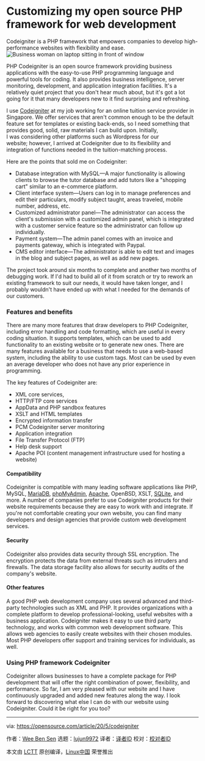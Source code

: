 [#]: collector: (lujun9972)
[#]: translator: (geekpi)
[#]: reviewer: ( )
[#]: publisher: ( )
[#]: url: ( )
[#]: subject: (Customizing my open source PHP framework for web development)
[#]: via: (https://opensource.com/article/20/5/codeigniter)
[#]: author: (Wee Ben Sen https://opensource.com/users/bswee14)

Customizing my open source PHP framework for web development
======
Codeigniter is a PHP framework that empowers companies to develop
high-performance websites with flexibility and ease.
![Business woman on laptop sitting in front of window][1]

PHP Codeigniter is an open source framework providing business applications with the easy-to-use PHP programming language and powerful tools for coding. It also provides business intelligence, server monitoring, development, and application integration facilities. It's a relatively quiet project that you don't hear much about, but it's got a lot going for it that many developers new to it find surprising and refreshing.

I use [Codeigniter][2] at my job working for an online tuition service provider in Singapore. We offer services that aren't common enough to be the default feature set for templates or existing back-ends, so I need something that provides good, solid, raw materials I can build upon. Initially, I was considering other platforms such as Wordpress for our website; however, I arrived at Codeigniter due to its flexibility and integration of functions needed in the tuition-matching process.

Here are the points that sold me on Codeigniter:

  * Database integration with MySQL—A major functionality is allowing clients to browse the tutor database and add tutors like a "shopping cart" similar to an e-commerce platform.
  * Client interface system—Users can log in to manage preferences and edit their particulars, modify subject taught, areas traveled, mobile number, address, etc.
  * Customized administrator panel—The administrator can access the client's submission with a customized admin panel, which is integrated with a customer service feature so the administrator can follow up individually.
  * Payment system—The admin panel comes with an invoice and payments gateway, which is integrated with Paypal.
  * CMS editor interface—The administrator is able to edit text and images in the blog and subject pages, as well as add new pages.



The project took around six months to complete and another two months of debugging work. If I'd had to build all of it from scratch or try to rework an existing framework to suit our needs, it would have taken longer, and I probably wouldn't have ended up with what I needed for the demands of our customers.

### Features and benefits

There are many more features that draw developers to PHP Codeigniter, including error handling and code formatting, which are useful in every coding situation. It supports templates, which can be used to add functionality to an existing website or to generate new ones. There are many features available for a business that needs to use a web-based system, including the ability to use custom tags. Most can be used by even an average developer who does not have any prior experience in programming.

The key features of Codeigniter are:

  * XML core services,
  * HTTP/FTP core services
  * AppData and PHP sandbox features
  * XSLT and HTML templates
  * Encrypted information transfer
  * PCM Codeigniter server monitoring
  * Application integration
  * File Transfer Protocol (FTP)
  * Help desk support
  * Apache POI (content management infrastructure used for hosting a website)



#### Compatibility

Codeigniter is compatible with many leading software applications like PHP, MySQL, [MariaDB][3], [phpMyAdmin][4], [Apache][5], OpenBSD, XSLT, [SQLite][6], and more. A number of companies prefer to use Codeigniter products for their website requirements because they are easy to work with and integrate. If you're not comfortable creating your own website, you can find many developers and design agencies that provide custom web development services.

#### Security

Codeigniter also provides data security through SSL encryption. The encryption protects the data from external threats such as intruders and firewalls. The data storage facility also allows for security audits of the company's website.

#### Other features

A good PHP web development company uses several advanced and third-party technologies such as XML and PHP. It provides organizations with a complete platform to develop professional-looking, useful websites with a business application. Codeigniter makes it easy to use third party technology, and works with common web development software. This allows web agencies to easily create websites with their chosen modules. Most PHP developers offer support and training services for individuals, as well.

### Using PHP framework Codeigniter

Codeigniter allows businesses to have a complete package for PHP development that will offer the right combination of power, flexibility, and performance. So far, I am very pleased with our website and I have continuously upgraded and added new features along the way. I look forward to discovering what else I can do with our website using Codeigniter. Could it be right for you too?

--------------------------------------------------------------------------------

via: https://opensource.com/article/20/5/codeigniter

作者：[Wee Ben Sen][a]
选题：[lujun9972][b]
译者：[译者ID](https://github.com/译者ID)
校对：[校对者ID](https://github.com/校对者ID)

本文由 [LCTT](https://github.com/LCTT/TranslateProject) 原创编译，[Linux中国](https://linux.cn/) 荣誉推出

[a]: https://opensource.com/users/bswee14
[b]: https://github.com/lujun9972
[1]: https://opensource.com/sites/default/files/styles/image-full-size/public/lead-images/lenovo-thinkpad-laptop-concentration-focus-windows-office.png?itok=-8E2ihcF (Woman using laptop concentrating)
[2]: https://codeigniter.com/
[3]: http://mariadb.org/
[4]: https://www.phpmyadmin.net/
[5]: http://apache.org/
[6]: http://sqlite.org/
